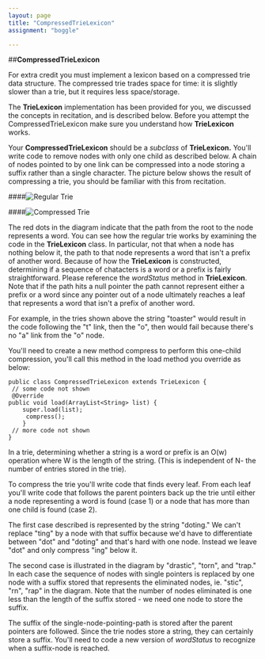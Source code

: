 ```yaml
---
layout: page
title: "CompressedTrieLexicon"
assignment: "boggle"

---
```



##**CompressedTrieLexicon**

For extra credit you must implement a lexicon based on a compressed trie data structure. The compressed trie trades space for time: it is slightly slower than a trie, but it requires less space/storage. 

The **TrieLexicon** implementation has been provided for you, we discussed the concepts in recitation, and is described below. Before you attempt the CompressedTrieLexicon make sure you understand how **TrieLexicon** works.

Your **CompressedTrieLexicon** should be a *subclass* of **TrieLexicon.** You'll write code to remove nodes with only one child as described below. A chain of nodes pointed to by one link can be compressed into a node storing a suffix rather than a single character. The picture below shows the result of compressing a trie, you should be familiar with this from recitation. 

####![Regular Trie](https://www.cs.duke.edu/courses/fall12/compsci201/assignments/boggle/trie.jpg)

####![Compressed Trie](https://www.cs.duke.edu/courses/fall12/compsci201/assignments/boggle/compressedtrie.jpg)

The red dots in the diagram indicate that the path from the root to the node represents a word. 
You can see how the regular trie works by examining the code in the **TrieLexicon** class. In particular, not that when a node has nothing below it, the path to that node represents a word that isn't a prefix of another word. Because of how the **TrieLexicon** is constructed, determining if a sequence of chatacters is a word or a prefix is fairly straightforward. Please reference the *wordStatus* method in **TrieLexicon**. Note that if the path hits a null pointer the path cannot represent either a prefix or a word since any pointer out of a node ultimately reaches a leaf that represents a word that isn't a prefix of another word. 

For example, in the tries shown above the string "toaster" would result in the code following the "t" link, then the "o", then would fail because there's no "a" link from the "o" node. 

You'll need to create a new method compress to perform this one-child compression, you'll call this method in the load method you override as below:

	public class CompressedTrieLexicon extends TrieLexicon {
	 // some code not shown
	 @Override
	public void load(ArrayList<String> list) {
		super.load(list);
		 compress();
		}
	 // more code not shown
	}

In a trie, determining whether a string is a word or prefix is an O(w) operation where W is the length of the string. (This is independent of N- the number of entries stored in the trie). 

To compress the trie you'll write code that finds every leaf. From each leaf you'll write code that follows the parent pointers back up the trie until either a node representing a word is found (case 1) or a node that has more than one child is found (case 2). 

The first case described is represented by the string "doting." We can't replace "ting" by a node with that suffix because we'd have to differentiate between "dot" and "doting" and that's hard with one node. Instead we leave "dot" and only compress "ing" below it. 

The second case is illustrated in the diagram by "drastic", "torn", and "trap." In each case the sequence of nodes with single pointers is replaced by one node with a suffix stored that represents the eliminated nodes, ie. "stic", "rn", "rap" in the diagram. Note that the number of nodes eliminated is one less than the length of the suffix stored - we need one node to store the suffix. 

The suffix of the single-node-pointing-path is stored after the parent pointers are followed. Since the trie nodes store a string, they can certainly store a suffix. You'll need to code a new version of *wordStatus* to recognize when a suffix-node is reached.